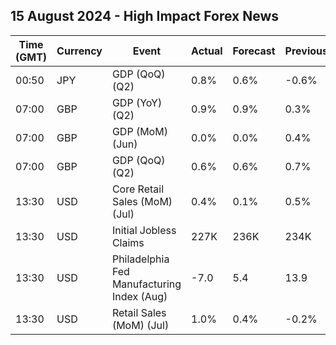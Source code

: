 ## 15 August 2024 - High Impact Forex News

| Time (GMT) | Currency | Event | Actual | Forecast | Previous |
|------|----------|-------|--------|----------|----------|
| 00:50 | JPY | GDP (QoQ) (Q2) | 0.8% | 0.6% | -0.6% |
| 07:00 | GBP | GDP (YoY) (Q2) | 0.9% | 0.9% | 0.3% |
| 07:00 | GBP | GDP (MoM) (Jun) | 0.0% | 0.0% | 0.4% |
| 07:00 | GBP | GDP (QoQ) (Q2) | 0.6% | 0.6% | 0.7% |
| 13:30 | USD | Core Retail Sales (MoM) (Jul) | 0.4% | 0.1% | 0.5% |
| 13:30 | USD | Initial Jobless Claims | 227K | 236K | 234K |
| 13:30 | USD | Philadelphia Fed Manufacturing Index (Aug) | -7.0 | 5.4 | 13.9 |
| 13:30 | USD | Retail Sales (MoM) (Jul) | 1.0% | 0.4% | -0.2% |
